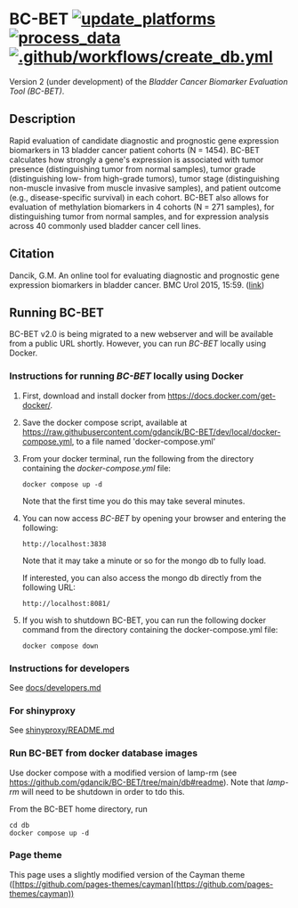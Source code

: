 # BC-BET [![update_platforms](https://github.com/gdancik/BC-BET/workflows/platforms/badge.svg)](https://github.com/gdancik/BC-BET/actions/workflows/platforms.yml) [![process_data](https://github.com/gdancik/BC-BET/actions/workflows/process.yml/badge.svg)](https://github.com/gdancik/BC-BET/actions/workflows/process.yml) [![.github/workflows/create_db.yml](https://github.com/gdancik/BC-BET/actions/workflows/create_db.yml/badge.svg)](https://github.com/gdancik/BC-BET/actions/workflows/create_db.yml)

Version 2 (under development) of the *Bladder Cancer Biomarker Evaluation Tool (BC-BET)*.

## Description
Rapid evaluation of candidate diagnostic and prognostic gene expression biomarkers in 13 bladder cancer patient cohorts (N = 1454). BC-BET calculates how strongly a gene's expression is associated with tumor presence (distinguishing tumor from normal samples), tumor grade (distinguishing low- from high-grade tumors), tumor stage (distinguishing non-muscle invasive from muscle invasive samples), and patient outcome (e.g., disease-specific survival) in each cohort. BC-BET also allows for evaluation of methylation biomarkers in 4 cohorts (N = 271 samples), for distinguishing tumor from normal samples, and for expression analysis across 40 commonly used bladder cancer cell lines. 

<!---
More information and a link to the tool can be found at the BC-BET homepage: https://gdancik.github.io/bioinformatics/BCBET.html.
--->
## Citation
Dancik, G.M. An online tool for evaluating diagnostic and prognostic gene expression biomarkers in bladder cancer. BMC Urol 2015, 15:59. ([link](http://biomedcentral.com/1471-2490/15/59)) 

## Running BC-BET

BC-BET v2.0 is being migrated to a new webserver and will be available from a public URL shortly. However, you can run *BC-BET* locally using Docker. 

### Instructions for running  *BC-BET* locally using Docker

1. First, download and install docker from https://docs.docker.com/get-docker/.

2. Save the docker compose script, available at https://raw.githubusercontent.com/gdancik/BC-BET/dev/local/docker-compose.yml, to a file named 'docker-compose.yml'

3. From your docker terminal, run the following from the directory containing the *docker-compose.yml* file:

    ```
    docker compose up -d
    ```

    Note that the first time you do this may take several minutes.

4. You can now access *BC-BET* by opening your browser and entering the following:

    ```
    http://localhost:3838
    ```

    Note that it may take a minute or so for the mongo db to fully load.

    If interested, you can also access the mongo db directly from the following URL:

    ```
    http://localhost:8081/
    ```

5. If you wish to shutdown BC-BET, you can run the following docker command from the directory containing the docker-compose.yml file:

    ```
    docker compose down
    ```

### Instructions for developers

See [docs/developers.md](docs/developers.md)

### For shinyproxy

See [shinyproxy/README.md](shinyproxy/README.md) 

### Run BC-BET from docker database images

Use docker compose with a modified version of lamp-rm (see https://github.com/gdancik/BC-BET/tree/main/db#readme). Note that *lamp-rm* will need to be shutdown in order to tdo this.

From the BC-BET home directory, run

```
cd db 
docker compose up -d
```

### Page theme

This page uses a slightly modified version of the Cayman theme ([https://github.com/pages-themes/cayman](https://github.com/pages-themes/cayman))
